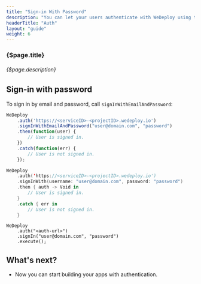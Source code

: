 ```yaml
---
title: "Sign-in With Password"
description: "You can let your users authenticate with WeDeploy using their email addresses and passwords."
headerTitle: "Auth"
layout: "guide"
weight: 6
---
```


### {$page.title}

###### {$page.description}

<article id="1">

## Sign-in with password

To sign in by email and password, call `signInWithEmailAndPassword`:

```javascript
WeDeploy
	.auth('https://<serviceID>-<projectID>.wedeploy.io')
	.signInWithEmailAndPassword("user@domain.com", "password")
	.then(function(user) {
		// User is signed in.
	})
	.catch(function(err) {
		// User is not signed in.
	});
```
```swift
WeDeploy
	.auth('https://<serviceID>-<projectID>.wedeploy.io')
	.signInWith(username: "user@domain.com", password: "password")
	.then { auth -> Void in
		// User is signed in.
	}
	.catch { err in
		// User is not signed in.
	}
```
```text/x-java
WeDeploy
	.auth("<auth-url>")
	.signIn("user@domain.com", "password")
	.execute();
```

</article>

## What's next?

* Now you can start building your apps with authentication.
